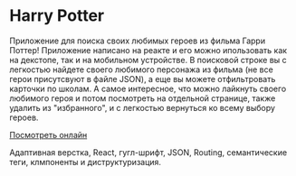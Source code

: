 # Harry Potter

Приложение для поиска своих любимых героев из фильма Гарри Поттер! Приложение написано на реакте и его можно ипользовать как на декстопе, так и на мобильном устройстве. В поисковой строке вы с легкостью найдете своего любимого персонажа из фильма (не все герои присутсвуют в файле JSON), а еще вы можете отфильтровать карточки по школам. А самое интересное, что можно лайкнуть своего любимого героя и потом посмотреть на отдельной странице, также удалить из "избранного", и с легкостью вернуться ко всему выбору героев.  

[Посмотреть онлайн](https://teacher-cheater.github.io/Harry-Potter-App/)




Адаптивная верстка, React, гугл-шрифт, JSON, Routing, семантические теги, клмпоненты и диструктуризация. 
